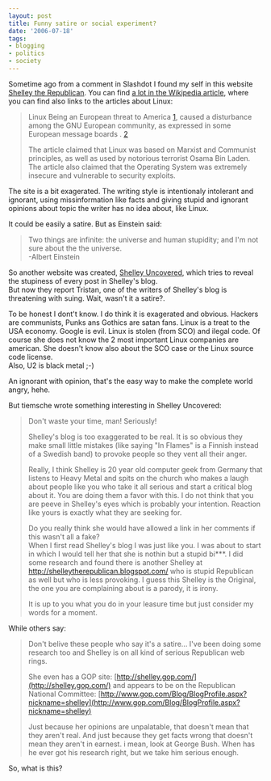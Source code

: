```yaml
---
layout: post
title: Funny satire or social experiment?
date: '2006-07-18'
tags:
- blogging
- politics
- society
---
```


Sometime ago from a comment in Slashdot I found my self in this website [Shelley the Republican][1]. You can find [a lot in the Wikipedia article][3], where you can find also links to the articles about Linux:

> Linux Being an European threat to America [1], caused a disturbance among the GNU European community, as expressed in some European message boards . [2]  
>   
> The article claimed that Linux was based on Marxist and Communist principles, as well as used by notorious terrorist Osama Bin Laden. The article also claimed that the Operating System was extremely insecure and vulnerable to security exploits.

The site is a bit exagerated. The writing style is intentionaly intolerant and ignorant, using missinformation like facts and giving stupid and ignorant opinions about topic the writer has no idea about, like Linux.

It could be easily a satire. But as Einstein said:

> Two things are infinite: the universe and human stupidity; and I'm not sure about the the universe.  
>  -Albert Einstein

So another website was created, [Shelley Uncovered][2], which tries to reveal the stupiness of every post in Shelley's blog.  
But now they report Tristan, one of the writers of Shelley's blog is threatening with suing. Wait, wasn't it a satire?.

To be honest I dont't know. I do think it is exagerated and obvious. Hackers are communists, Punks ans Gothics are satan fans. Linux is a treat to the USA economy. Google is evil. Linux is stolen (from SCO) and ilegal code. Of course she does not know the 2 most important Linux companies are american. She doesn't know also about the SCO case or the Linux source code license.  
Also, U2 is black metal ;-)

An ignorant with opinion, that's the easy way to make the complete world angry, hehe.

But tiemsche wrote something interesting in Shelley Uncovered:

> Don't waste your time, man! Seriously!  
>   
> Shelley's blog is too exaggerated to be real. It is so obvious they make small little mistakes (like saying "In Flames" is a Finnish instead of a Swedish band) to provoke people so they vent all their anger.  
>   
> Really, I think Shelley is 20 year old computer geek from Germany that listens to Heavy Metal and spits on the church who makes a laugh about people like you who take it all serious and start a critical blog about it. You are doing them a favor with this. I do not think that you are peeve in Shelley's eyes which is probably your intention. Reaction like yours is exactly what they are seeking for.  
>   
> Do you really think she would have allowed a link in her comments if this wasn't all a fake?  
> When I first read Shelley's blog I was just like you. I was about to start in which I would tell her that she is nothin but a stupid bi\*\*\*. I did some research and found there is another Shelley at http://shelleytherepublican.blogspot.com/ who is stupid Republican as well but who is less provoking. I guess this Shelley is the Original, the one you are complaining about is a parody, it is irony.  
>   
> It is up to you what you do in your leasure time but just consider my words for a moment.

While others say:

> Don't belive these people who say it's a satire... I've been doing some research too and Shelley is on all kind of serious Republican web rings.  
>   
> She even has a GOP site: [http://shelley.gop.com/](http://shelley.gop.com/) and appears to be on the Republican National Committee: [http://www.gop.com/Blog/BlogProfile.aspx?nickname=shelley](http://www.gop.com/Blog/BlogProfile.aspx?nickname=shelley)  
>   
> Just because her opinions are unpalatable, that doesn't mean that they aren't real. And just because they get facts wrong that doesn't mean they aren't in earnest. i mean, look at George Bush. When has he ever got his research right, but we take him serious enough.

So, what is this?

[1]: http://www.shelleytherepublican.com/  
 [2]: http://shelleyuncovered.blogspot.com  
 [3]: http://en.wikipedia.org/wiki/Shelley_the_Republican  
 [4]: http://blog.stodge.org/263

